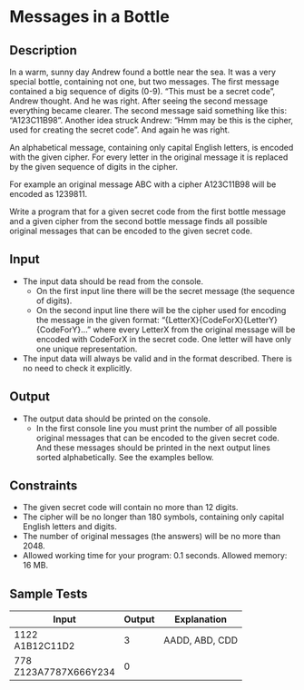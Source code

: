 # Messages in a Bottle

## Description
In a warm, sunny day Andrew found a bottle near the sea. It was a very special bottle, containing not one, but two messages. The first message contained a big sequence of digits (0-9). “This must be a secret code”, Andrew thought. And he was right. After seeing the second message everything became clearer. The second message said something like this: “A123C11B98”. Another idea struck Andrew: “Hmm may be this is the cipher, used for creating the secret code”. And again he was right.

An alphabetical message, containing only capital English letters, is encoded with the given cipher. For every letter in the original message it is replaced by the given sequence of digits in the cipher.

For example an original message ABC with a cipher A123C11B98 will be encoded as 1239811.

Write a program that for a given secret code from the first bottle message and a given cipher from the second bottle message finds all possible original messages that can be encoded to the given secret code.

## Input
- The input data should be read from the console.
  - On the first input line there will be the secret message (the sequence of digits).
  - On the second input line there will be the cipher used for encoding the message in the given format: “{LetterX}{CodeForX}{LetterY}{CodeForY}…” where every LetterX from the original message will be encoded with CodeForX in the secret code. One letter will have only one unique representation.
- The input data will always be valid and in the format described. There is no need to check it explicitly.


## Output
- The output data should be printed on the console.
  - In the first console line you must print the number of all possible original messages that can be encoded to the given secret code. And these messages should be printed in the next output lines sorted alphabetically. See the examples bellow.


## Constraints
- The given secret code will contain no more than 12 digits.
- The cipher will be no longer than 180 symbols, containing only capital English letters and digits.
- The number of original messages (the answers) will be no more than 2048.
- Allowed working time for your program: 0.1 seconds. Allowed memory: 16 MB.

## Sample Tests
| Input                     | Output | Explanation    |
| ------------------------- | ------ | -------------- |
| 1122<br/>A1B12C11D2       | 3      | AADD, ABD, CDD |
| 778<br/>Z123A7787X666Y234 | 0      |                |
